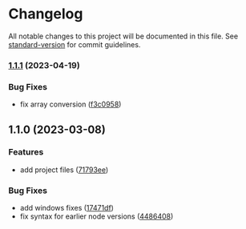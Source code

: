 # Changelog

All notable changes to this project will be documented in this file. See [standard-version](https://github.com/conventional-changelog/standard-version) for commit guidelines.

### [1.1.1](https://github.com/duartealexf/ddbjson/compare/v1.1.0...v1.1.1) (2023-04-19)


### Bug Fixes

* fix array conversion ([f3c0958](https://github.com/duartealexf/ddbjson/commit/f3c0958687d4a1f9e6f22ff87b13ee5ccc344e01))

## 1.1.0 (2023-03-08)


### Features

* add project files ([71793ee](https://github.com/duartealexf/ddbjson/commit/71793eeca021c203f72968060e6720d4f25ad797))


### Bug Fixes

* add windows fixes ([17471df](https://github.com/duartealexf/ddbjson/commit/17471df94661ef737cd2cd8caeb8a18edc3a083b))
* fix syntax for earlier node versions ([4486408](https://github.com/duartealexf/ddbjson/commit/4486408a5e930069226784179339b440ad7aa6a1))
